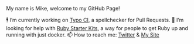My name is Mike, welcome to my GitHub Page!

🕴 I’m currently working on [Typo CI](https://github.com/marketplace/typo-ci), a spellchecker for Pull Requests.
🙏 I’m looking for help with [Ruby Starter Kits](https://github.com/Ruby-Starter-Kits/), a way for people to get Ruby up and running with just docker.
📫 How to reach me: [Twitter](https://twitter.com/MikeRogers0) & [My Site](https://mikerogers.io/)
